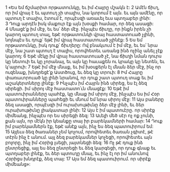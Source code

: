 1 «Ես եմ ճշմարիտ որթատունկը, եւ իմ Հայրը մշակն է: 2 Ամէն ճիւղ, որ իմ վրայ է եւ պտուղ չի տալիս, նա կտրում է այն. եւ այն ամէնը, որ պտուղ է տալիս, էտում է, որպէսզի առաւել եւս պտղաբեր լինի: 3 Դուք արդէն իսկ մաքուր էք այն խօսքի համար, որ ձեզ ասացի: 4 Մնացէ՛ք իմ մէջ, եւ ես՝ ձեր մէջ. ինչպէս ճիւղը, որ ինքն իրեն չի կարող պտուղ տալ, եթէ որթատունկի վրայ հաստատուած չլինի, նոյնպէս եւ դուք՝ եթէ իմ վրայ հաստատուած չլինէք: 5 Ես եմ որթատունկը, իսկ դուք՝ ճիւղերը: Ով բնակւում է իմ մէջ, եւ ես՝ նրա մէջ, նա շատ պտուղ է տալիս, որովհետեւ առանց ինձ ոչինչ անել չէք կարող: 6 Եթէ մէկը իմ վրայ հաստատուած չէ, նա ճիւղի նման դուրս կը նետուի եւ կը չորանայ, եւ այն կը հաւաքեն ու կրակը կը նետեն, եւ կ՚այրուի: 7 Եթէ իմ մէջ մնաք, եւ իմ խօսքերն էլ մնան ձեր մէջ, ինչ որ ուզենաք, խնդրեցէ՛ք Աստծուց, եւ ձեզ կը տրուի: 8 Իմ Հայրը փառաւորուած կը լինի նրանով, որ դուք շատ պտուղ տաք եւ իմ աշակերտները լինէք:
9 Ինչպէս իմ Հայրն ինձ սիրեց, ես էլ ձեզ սիրեցի. իմ սիրոյ մէջ հաստատո՛ւն մնացէք: 10 Եթէ իմ պատուիրանները պահէք, կը մնաք իմ սիրոյ մէջ, ինչպէս ես իմ Հօր պատուիրանները պահեցի եւ մնում եմ նրա սիրոյ մէջ: 11 Այս բաները ձեզ ասացի, որպէսզի իմ ուրախութիւնը ձեր մէջ լինի, եւ ձեր ուրախութիւնը լիակատար լինի:
12 Այս է իմ պատուէրը. որ սիրէք միմեանց, ինչպէս որ ես սիրեցի ձեզ: 13 Աւելի մեծ սէր ոչ ոք չունի, քան այն, որ մէկն իր կեանքը տայ իր բարեկամների համար: 14 Դուք իմ բարեկամներն էք, եթէ անէք այն, ինչ ես ձեզ պատուիրում եմ: 15 Այլեւս ձեզ ծառաներ չեմ կոչում, որովհետեւ ծառան չգիտէ, թէ տէրն ինչ է անում. այլ ձեզ բարեկամներ կոչեցի, որովհետեւ այն բոլորը, ինչ իմ Հօրից լսեցի, յայտնեցի ձեզ: 16 Ոչ թէ դուք ինձ ընտրեցիք, այլ ես ձեզ ընտրեցի եւ ձեզ կարգեցի, որ դուք գնաք եւ պտղաբեր լինէք, եւ ձեր պտուղը մնայ, եւ ինչ էլ որ իմ անունով Հօրիցս խնդրէք, ձեզ տայ: 17 Այս եմ ձեզ պատուիրում. որ սիրէք միմեանց»:
